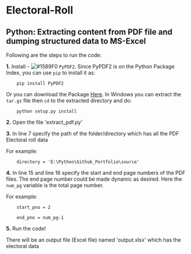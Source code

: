 # Electoral-Roll

Python: Extracting content from PDF file and dumping structured data to MS-Excel
---
Following are the steps to run the code:

**1.** Install - ![#1589F0](https://placehold.it/15/1589F0/000000?text=+) `PyPDF2`. Since PyPDF2 is on the Python Package Index, you can use `pip` to install it as:

        pip install PyPDF2
        
Or you can download the Package [Here](https://pypi.python.org/pypi/PyPDF2/). In Windows you can extract the `tar.gz` file then `cd` to the extracted directory and do:
        
        python setup.py install

**2.** Open the file 'extract_pdf.py'

**3.** In line 7 specify the path of the folder/directory which has all the PDF Electoral roll data

For example:

        directory = 'E:\Python\Github_Portfolio\source'

**4.** In line 15 and line 16 specify the start and end page numbers of the PDF files. The end page number could be made dynamic as desired. Here the `num_pg` variable is the total page number.

For example:
        
        start_pno = 2
              
        end_pno = num_pg-1

**5.** Run the code!


There will be an output file (Excel file) named 'output.xlsx' which has the electoral data
